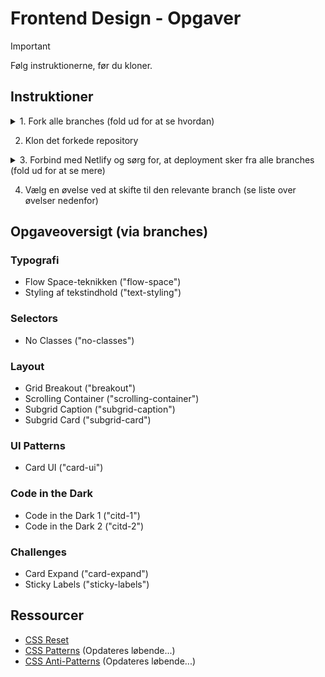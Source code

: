 # Frontend Design - Opgaver

> [!IMPORTANT]  
> Følg instruktionerne, før du kloner.

## Instruktioner

<details>
<summary>1. Fork alle branches (fold ud for at se hvordan)</summary>

![Fork repo](./fork.png)

</details>

2. Klon det forkede repository

<details>

<summary>3. Forbind med Netlify og sørg for, at deployment sker fra alle branches (fold ud for at se mere)</summary>

![Deplyoyment from Netlify](./netlify.png)

</details>

4. Vælg en øvelse ved at skifte til den relevante branch (se liste over øvelser nedenfor)

## Opgaveoversigt (via branches)

### Typografi

- Flow Space-teknikken ("flow-space")
- Styling af tekstindhold ("text-styling")

### Selectors

- No Classes ("no-classes")

### Layout

- Grid Breakout ("breakout")
- Scrolling Container ("scrolling-container")
- Subgrid Caption ("subgrid-caption")
- Subgrid Card ("subgrid-card")

### UI Patterns

- Card UI ("card-ui")

### Code in the Dark

- Code in the Dark 1 ("citd-1")
- Code in the Dark 2 ("citd-2")

### Challenges

- Card Expand ("card-expand")
- Sticky Labels ("sticky-labels")

## Ressourcer

- [CSS Reset](/resources/reset.css)
- [CSS Patterns](/resources/patterns.md) (Opdateres løbende...)
- [CSS Anti-Patterns](/resources/anti-patterns.md) (Opdateres løbende...)
